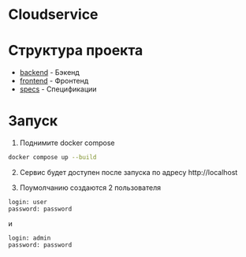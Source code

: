 # Cloudservice

# Структура проекта

- [backend](./backend) - Бэкенд
- [frontend](./frontend) - Фронтенд
- [specs](./specs) - Спецификации

# Запуск

1. Поднимите docker compose

```bash
docker compose up --build
```

2. Сервис будет доступен после запуска по адресу http://localhost

3. Поумолчанию создаются 2 пользователя

```
login: user
password: password
```

и

```
login: admin
password: password
```
